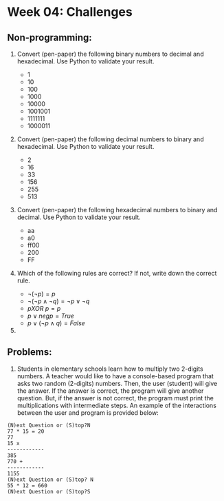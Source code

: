 # Week 04: Challenges


## Non-programming:

1. Convert (pen-paper) the following binary numbers to decimal and hexadecimal. Use Python to validate your result.
	- 1
	- 10 
	- 100
	- 1000
	- 10000
	- 1001001
	- 1111111
	- 1000011
2. Convert (pen-paper) the following decimal numbers to binary and hexadecimal. Use Python to validate your result.
	- 2
	- 16
	- 33
	- 156
	- 255
	- 513
3. Convert (pen-paper) the following hexadecimal numbers to binary and decimal. Use Python to validate your result.
	- aa
	- a0
	- ff00
	- 200
	- FF
4. Which of the following rules are correct? If not, write down the correct rule.
	- $\neg (\neg p) = p$
	- $\neg (\neg p \wedge \neg q) = \neg p \vee \neg q$
	- $p XOR ~p = p$
	- $p \vee neg p = True$
	- $p \vee (\neg p \wedge q) = False$

5. 

## Problems:

1. Students in elementary schools learn how to multiply two 2-digits numbers. A teacher would like to have a console-based program that asks two random (2-digits) numbers. Then, the user (student) will give the answer. If the answer is correct, the program will give another question. But, if the answer is not correct, the program must print the multiplications with intermediate steps. An example of the interactions between the user and program is provided below:

```
(N)ext Question or (S)top?N
77 * 15 = 20
77
15 x 
------------
385
770 + 
------------
1155
(N)ext Question or (S)top? N
55 * 12 = 660
(N)ext Question or (S)top?S

```
